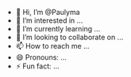 - 👋 Hi, I’m @Paulyma
- 👀 I’m interested in ...
- 🌱 I’m currently learning ...
- 💞️ I’m looking to collaborate on ...
- 📫 How to reach me ...
- 😄 Pronouns: ...
- ⚡ Fun fact: ...

<!---
Paulyma/Paulyma is a ✨ special ✨ repository because its `README.md` (this file) appears on your GitHub profile.
You can click the Preview link to take a look at your changes.
--->
